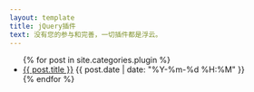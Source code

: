 ```yaml
---
layout: template
title: jQuery插件
text: 没有您的参与和完善，一切插件都是浮云。
---
```

<ul>
	{% for post in site.categories.plugin %}
	<li>
	<a href="{{ site.baseurl }}{{ post.url }}">{{ post.title }}</a>
	<span>{{ post.date | date: "%Y-%m-%d %H:%M" }}</span>
	</li>
	{% endfor %}
</ul>